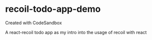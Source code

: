 # recoil-todo-app-demo

Created with CodeSandbox

A react-recoil todo app as my intro into the usage of recoil with react
